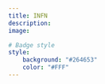 ```yaml
---
title: INFN
description: 
image:

# Badge style
style:
    background: "#264653"
    color: "#FFF"
---
```

